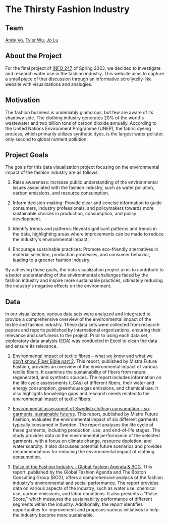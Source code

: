 # The Thirsty Fashion Industry

## Team

[Andy Vo](https://www.linkedin.com/in/andyyvo/), [Tyler Wu](https://www.linkedin.com/in/tyler-wu/), [Jo Lu](https://www.linkedin.com/in/jovan-lu/)

## About the Project

For the final project of [INFO 247](https://www.ischool.berkeley.edu/courses/info/247) of Spring 2023, we decided to investigate and research water use in the fashion industry. This website aims to capture a small piece of that discussion through an informative scrollytelly-like website with visualizations and analogies.

## Motivation

The fashion business is undeniably glamorous, but few are aware of its shadowy side. The clothing industry generates 20% of the world's wastewater and two billion tons of carbon dioxide annually. According to the United Nations Environment Programme (UNEP), the fabric dyeing process, which primarily utilizes synthetic dyes, is the largest water polluter, only second to global nutrient pollution.

## Project Goals

The goals for this data visualization project focusing on the environmental impact of the fashion industry are as follows:

1. Raise awareness: Increase public understanding of the environmental issues associated with the fashion industry, such as water pollution, carbon emissions, and resource consumption.

2. Inform decision-making: Provide clear and concise information to guide consumers, industry professionals, and policymakers towards more sustainable choices in production, consumption, and policy development.

3. Identify trends and patterns: Reveal significant patterns and trends in the data, highlighting areas where improvements can be made to reduce the industry's environmental impact.

4. Encourage sustainable practices: Promote eco-friendly alternatives in material selection, production processes, and consumer behavior, leading to a greener fashion industry.

By achieving these goals, the data visualization project aims to contribute to a better understanding of the environmental challenges faced by the fashion industry and inspire more sustainable practices, ultimately reducing the industry's negative effects on the environment.

## Data

In our visualization, various data sets were analyzed and integrated to provide a comprehensive overview of the environmental impact of the textile and fashion industry. These data sets were collected from research papers and reports published by international organizations, ensuring their relevance and usefulness to the project. Prior to using each data set, exploratory data analysis (EDA) was conducted in Excel to clean the data and ensure its relevance.

1. [Environmental impact of textile fibres – what we know and what we don’t know. Fiber Bible part 2](https://www.researchgate.net/publication/331980907_Environmental_impact_of_textile_fibres_-_what_we_know_and_what_we_don't_know_Fiber_Bible_part_2). This report, published by Mistra Future Fashion, provides an overview of the environmental impact of various textile fibers. It examines the sustainability of fibers from natural, regenerated, and synthetic sources. The report includes information on the life cycle assessments (LCAs) of different fibers, their water and energy consumption, greenhouse gas emissions, and chemical use. It also highlights knowledge gaps and research needs related to the environmental impact of textile fibers.

2. [Environmental assessment of Swedish clothing consumption – six garments, sustainable futures](https://www.researchgate.net/publication/335653501_Environmental_assessment_of_Swedish_clothing_consumption_-_six_garments_sustainable_futures). This report, published by Mistra Future Fashion, evaluates the environmental impact of six different garments typically consumed in Sweden. The report analyzes the life cycle of these garments, including production, use, and end-of-life stages. The study provides data on the environmental performance of the selected garments, with a focus on climate change, resource depletion, and water scarcity. It also discusses potential future scenarios and provides recommendations for reducing the environmental impact of clothing consumption.

3. [Pulse of the Fashion Industry - Global Fashion Agenda & BCG](https://globalfashionagenda.org/product/pulse-of-the-fashion-industry-2017/). This report, published by the Global Fashion Agenda and The Boston Consulting Group (BCG), offers a comprehensive analysis of the fashion industry's environmental and social performance. The report provides data on various aspects of the industry, such as water use, chemical use, carbon emissions, and labor conditions. It also presents a "Pulse Score," which measures the sustainability performance of different segments within the industry. Additionally, the report identifies opportunities for improvement and proposes various initiatives to help the industry become more sustainable.
